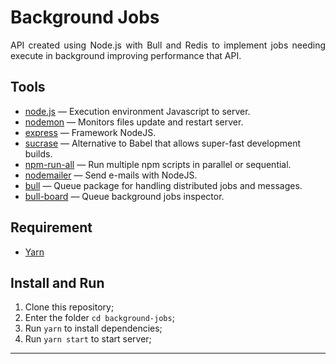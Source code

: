<h1 align="jusitify">
  Background Jobs
</h1>

<p align="justify"> API created using Node.js with Bull and Redis to implement jobs needing execute in background improving performance that API.</p>

## Tools

- [node.js](https://nodejs.org) — Execution environment Javascript to server.
- [nodemon](https://github.com/remy/nodemon) — Monitors files update and restart server.
- [express](https://github.com/expressjs/express) — Framework NodeJS.
- [sucrase](https://github.com/alangpierce/sucrase) — Alternative to Babel that allows super-fast development builds.
- [npm-run-all](https://github.com/mysticatea/npm-run-all) — Run multiple npm scripts in parallel or sequential.
- [nodemailer](https://github.com/nodemailer/nodemailer) — Send e-mails with NodeJS.
- [bull](https://github.com/OptimalBits/bull) — Queue package for handling distributed jobs and messages.
- [bull-board](https://github.com/vcapretz/bull-board) —  Queue background jobs inspector.

## Requirement

- [Yarn](https://yarnpkg.com/pt-BR/docs/install)

## Install and Run

1. Clone this repository;
2. Enter the folder `cd background-jobs`;
3. Run `yarn` to install dependencies;
4. Run `yarn start` to start server;

---
